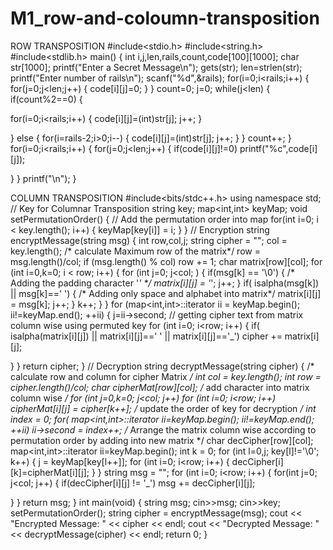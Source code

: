 # M1_row-and-coloumn-transposition
ROW TRANSPOSITION
#include&lt;stdio.h&gt;
#include&lt;string.h&gt;
#include&lt;stdlib.h&gt;
main()
{
int i,j,len,rails,count,code[100][1000];
char str[1000];
printf(&quot;Enter a Secret Message\n&quot;);
gets(str);
len=strlen(str);
printf(&quot;Enter number of rails\n&quot;);
scanf(&quot;%d&quot;,&amp;rails);
for(i=0;i&lt;rails;i++)
{
for(j=0;j&lt;len;j++)
{
code[i][j]=0;
}
}
count=0;
j=0;
while(j&lt;len)
{
if(count%2==0)
{

for(i=0;i&lt;rails;i++)
{
code[i][j]=(int)str[j];
j++;
}

}
else
{
for(i=rails-2;i&gt;0;i--)
{
code[i][j]=(int)str[j];
j++;
}
}
count++;
}
for(i=0;i&lt;rails;i++)
{
for(j=0;j&lt;len;j++)
{
if(code[i][j]!=0)
printf(&quot;%c&quot;,code[i][j]);

}
}
printf(&quot;\n&quot;);
}

COLUMN TRANSPOSITION
#include&lt;bits/stdc++.h&gt;
using namespace std;
// Key for Columnar Transposition
string key;
map&lt;int,int&gt; keyMap;
void setPermutationOrder()
{
// Add the permutation order into map
for(int i=0; i &lt; key.length(); i++)
{
keyMap[key[i]] = i;
}
}
// Encryption
string encryptMessage(string msg)
{
int row,col,j;
string cipher = &quot;&quot;;
col = key.length();
/* calculate Maximum row of the matrix*/
row = msg.length()/col;
if (msg.length() % col)
row += 1;
char matrix[row][col];
for (int i=0,k=0; i &lt; row; i++)
{
for (int j=0; j&lt;col; )
{
if(msg[k] == &#39;\0&#39;)
{
/* Adding the padding character &#39;_&#39; */
matrix[i][j] = &#39;_&#39;;
j++;
}
if( isalpha(msg[k]) || msg[k]==&#39; &#39;)
{
/* Adding only space and alphabet into matrix*/
matrix[i][j] = msg[k];
j++;
}
k++;
}
}
for (map&lt;int,int&gt;::iterator ii = keyMap.begin(); ii!=keyMap.end(); ++ii)
{
j=ii-&gt;second;
// getting cipher text from matrix column wise using permuted key
for (int i=0; i&lt;row; i++)
{
if( isalpha(matrix[i][j]) || matrix[i][j]==&#39; &#39; || matrix[i][j]==&#39;_&#39;)
cipher += matrix[i][j];

}
}
return cipher;
}
// Decryption
string decryptMessage(string cipher)
{
/* calculate row and column for cipher Matrix */
int col = key.length();
int row = cipher.length()/col;
char cipherMat[row][col];
/* add character into matrix column wise */
for (int j=0,k=0; j&lt;col; j++)
for (int i=0; i&lt;row; i++)
cipherMat[i][j] = cipher[k++];
/* update the order of key for decryption */
int index = 0;
for( map&lt;int,int&gt;::iterator ii=keyMap.begin(); ii!=keyMap.end(); ++ii)
ii-&gt;second = index++;
/* Arrange the matrix column wise according
to permutation order by adding into new matrix */
char decCipher[row][col];
map&lt;int,int&gt;::iterator ii=keyMap.begin();
int k = 0;
for (int l=0,j; key[l]!=&#39;\0&#39;; k++)
{
j = keyMap[key[l++]];
for (int i=0; i&lt;row; i++)
{
decCipher[i][k]=cipherMat[i][j];
}
}
string msg = &quot;&quot;;
for (int i=0; i&lt;row; i++)
{
for(int j=0; j&lt;col; j++)
{
if(decCipher[i][j] != &#39;_&#39;)
msg += decCipher[i][j];

}
}
return msg;
}
int main(void)
{
string msg;
cin&gt;&gt;msg;
cin&gt;&gt;key;
setPermutationOrder();
string cipher = encryptMessage(msg);
cout &lt;&lt; &quot;Encrypted Message: &quot; &lt;&lt; cipher &lt;&lt; endl;
cout &lt;&lt; &quot;Decrypted Message: &quot; &lt;&lt; decryptMessage(cipher) &lt;&lt; endl;
return 0;
}
